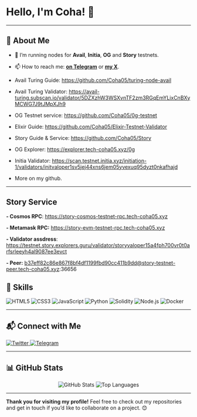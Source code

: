 # Hello, I'm **Coha**! 👋

---

## 🎨 About Me

- 🔭 I’m running nodes for **Avail**, **Initia**, **OG** and **Story** testnets.
- 📫 How to reach me: **[on Telegram](https://t.me/notcoha)** or **[my X](https://x.com/Coha05_)**.

- Avail Turing Guide: https://github.com/Coha05/turing-node-avail
- Avail Turing Validator: https://avail-turing.subscan.io/validator/5DZXzhW3WSXvnTF2zm3RGqEmYLixCnBXyMCWG7J9tJMpXJh9
- OG Testnet service: https://github.com/Coha05/0g-testnet
- Elixir Guide: https://github.com/Coha05/Elixir-Testnet-Validator
- Story Guide & Service: https://github.com/Coha05/Story
- OG Explorer: https://explorer.tech-coha05.xyz/0g
- Initia Validator: https://scan.testnet.initia.xyz/initiation-1/validators/initvaloper1sv5jej44xns6jem05yvexuq95dyzt0nkafhajd
- More on my github.

---

## Story Service

**- Cosmos RPC**: https://story-cosmos-testnet-rpc.tech-coha05.xyz

**- Metamask RPC:** https://story-evm-testnet-rpc.tech-coha05.xyz

**- Validator assdress**: https://testnet.story.explorers.guru/validator/storyvaloper15a4fph700vr0t0arfsrleeyh4al9087ee3evct

**- Peer:** b37eff82c86e867f8bf4df1199fbd90cc411b9dd@story-testnet-peer.tech-coha05.xyz:36656

## 🚀 Skills

<p align="left">
  <img src="https://img.shields.io/badge/HTML5-E34F26?style=for-the-badge&logo=html5&logoColor=white" alt="HTML5" />
  <img src="https://img.shields.io/badge/CSS3-1572B6?style=for-the-badge&logo=css3&logoColor=white" alt="CSS3" />
  <img src="https://img.shields.io/badge/JavaScript-F7DF1E?style=for-the-badge&logo=javascript&logoColor=black" alt="JavaScript" />
  <img src="https://img.shields.io/badge/Python-3776AB?style=for-the-badge&logo=python&logoColor=white" alt="Python" />
  <img src="https://img.shields.io/badge/Solidity-363636?style=for-the-badge&logo=solidity&logoColor=white" alt="Solidity" />
  <img src="https://img.shields.io/badge/Node.js-339933?style=for-the-badge&logo=nodedotjs&logoColor=white" alt="Node.js" />
  <img src="https://img.shields.io/badge/Docker-2496ED?style=for-the-badge&logo=docker&logoColor=white" alt="Docker" />
</p>

---

## 📬 Connect with Me

<p align="left">
  <a href="https://twitter.com/Coha05_" target="_blank">
    <img src="https://img.shields.io/badge/Twitter-1DA1F2?style=for-the-badge&logo=twitter&logoColor=white" alt="Twitter" />
  <a href="https://t.me/notcoha" target="_blank">
    <img src="https://img.shields.io/badge/Telegram-0088CC?style=for-the-badge&logo=telegram&logoColor=white" alt="Telegram" />
  </a>
</p>

---

## 📊 GitHub Stats

<p align="center">
  <img src="https://github-readme-stats.vercel.app/api?username=coha05&show_icons=true&theme=radical" alt="GitHub Stats" />
  <img src="https://github-readme-stats.vercel.app/api/top-langs/?username=coha05&layout=compact&theme=radical" alt="Top Languages" />
</p>

---

**Thank you for visiting my profile!** Feel free to check out my repositories and get in touch if you’d like to collaborate on a project. 😊
